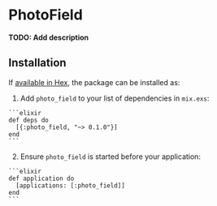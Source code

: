 # PhotoField

**TODO: Add description**

## Installation

If [available in Hex](https://hex.pm/docs/publish), the package can be installed as:

  1. Add `photo_field` to your list of dependencies in `mix.exs`:

    ```elixir
    def deps do
      [{:photo_field, "~> 0.1.0"}]
    end
    ```

  2. Ensure `photo_field` is started before your application:

    ```elixir
    def application do
      [applications: [:photo_field]]
    end
    ```


